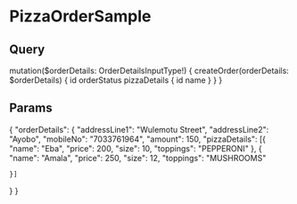 # PizzaOrderSample 


## Query

mutation($orderDetails: OrderDetailsInputType!) {
  createOrder(orderDetails: $orderDetails) {
    id
    orderStatus
    pizzaDetails {
      id
      name
    }
  }
}



## Params

{
  "orderDetails": {
    "addressLine1": "Wulemotu Street",
    "addressLine2": "Ayobo",
    "mobileNo": "7033761964",
    "amount": 150,
    "pizzaDetails": [{
      "name": "Eba",
      "price": 200,
      "size": 10,
      "toppings": "PEPPERONI"
    }, 
    {
      "name": "Amala",
      "price": 250,
      "size": 12,
      "toppings": "MUSHROOMS"
      
    }]
  }
}